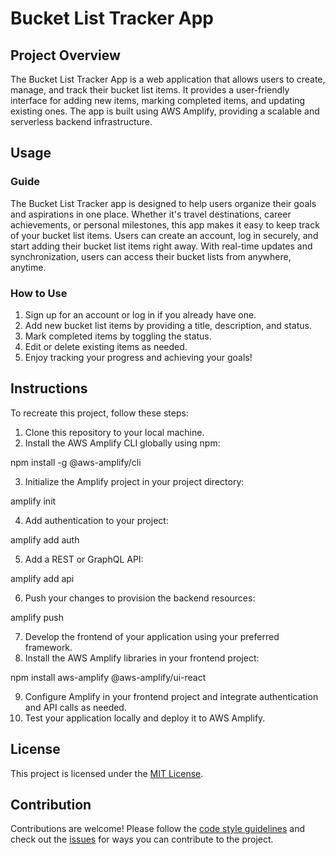 # Bucket List Tracker App

## Project Overview

The Bucket List Tracker App is a web application that allows users to create, manage, and track their bucket list items. It provides a user-friendly interface for adding new items, marking completed items, and updating existing ones. The app is built using AWS Amplify, providing a scalable and serverless backend infrastructure.

## Usage

### Guide
The Bucket List Tracker app is designed to help users organize their goals and aspirations in one place. Whether it's travel destinations, career achievements, or personal milestones, this app makes it easy to keep track of your bucket list items. Users can create an account, log in securely, and start adding their bucket list items right away. With real-time updates and synchronization, users can access their bucket lists from anywhere, anytime.

### How to Use
1. Sign up for an account or log in if you already have one.
2. Add new bucket list items by providing a title, description, and status.
3. Mark completed items by toggling the status.
4. Edit or delete existing items as needed.
5. Enjoy tracking your progress and achieving your goals!

## Instructions

To recreate this project, follow these steps:

1. Clone this repository to your local machine.
2. Install the AWS Amplify CLI globally using npm:

npm install -g @aws-amplify/cli

3. Initialize the Amplify project in your project directory:

amplify init

4. Add authentication to your project:

amplify add auth

5. Add a REST or GraphQL API:

amplify add api

6. Push your changes to provision the backend resources:

amplify push

7. Develop the frontend of your application using your preferred framework.
8. Install the AWS Amplify libraries in your frontend project:

npm install aws-amplify @aws-amplify/ui-react

9. Configure Amplify in your frontend project and integrate authentication and API calls as needed.
10. Test your application locally and deploy it to AWS Amplify.

## License

This project is licensed under the [MIT License](LICENSE).

## Contribution

Contributions are welcome! Please follow the [code style guidelines](code-style-guidelines.md) and check out the [issues]([issues.md](https://github.com/CodedbyChino/Bucket-List-Tracker/blob/main/ISSUES.md)) for ways you can contribute to the project.
